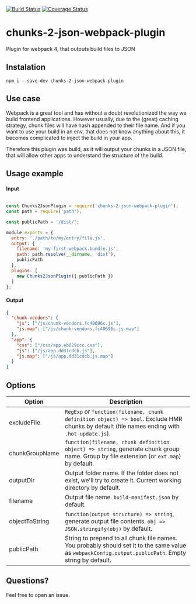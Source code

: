 [![Build Status](https://travis-ci.com/homeday-de/chunks-2-json-webpack-plugin.svg?branch=master)](https://travis-ci.com/homeday-de/chunks-2-json-webpack-plugin) [![Coverage Status](https://coveralls.io/repos/github/homeday-de/chunks-2-json-webpack-plugin/badge.svg?branch=master)](https://coveralls.io/github/homeday-de/chunks-2-json-webpack-plugin?branch=master)

# chunks-2-json-webpack-plugin
Plugin for webpack 4, that outputs build files to JSON

## Instalation 

```
npm i --save-dev chunks-2-json-webpack-plugin
```

## Use case

Webpack is a great tool and has without a doubt revolutionized the way we build frontend applications. However usually, due to the (great) caching strategy, chunk files will have hash appended to their file name. And if you want to use your build in an env, that does not know 
anything about this, it becomes complicated to inject the build in your app.

Therefore this plugin was build, as it will output your chunks in a JSON file, that will 
allow other apps to understand the structure of the build. 


## Usage example

#### Input

```javascript

const Chunks2JsonPlugin = require('chunks-2-json-webpack-plugin');
const path = require('path');

const publicPath = '/dist/';

module.exports = {
  entry: './path/to/my/entry/file.js',
  output: {
    filename: 'my-first-webpack.bundle.js',
    path: path.resolve(__dirname, 'dist'),
    publicPath
  },
  plugins: [
    new Chunks2JsonPlugin({ publicPath })
  ]
};

```

#### Output

```JSON
{
  "chunk-vendors": {
    "js": ["/js/chunk-vendors.fc40696c.js"],
    "js.map": ["/js/chunk-vendors.fc40696c.js.map"]
  },
  "app": {
    "css": ["/css/app.eb829ccc.css"],
    "js": ["/js/app.dd31cdcb.js"],
    "js.map": ["/js/app.dd31cdcb.js.map"]
  }
}
```

## Options

| Option | Description |
| ------------- |-------------|
| excludeFile | `RegExp` or `function(filename, chunk definition object) => bool`. Exclude HMR chunks by default (file names ending with `.hot-update.js`). |
| chunkGroupName | `function(filename, chunk definition object) => string`, generate chunk group name. Group by file extension (or `ext.map`) by default. |
| outputDir | Output folder name. If the folder does not exist, we'll try to create it. Current working directory by default.  |
| filename | Output file name. `build-manifest.json` by default. |
| objectToString | `function(output structure) => string`, generate output file contents. `obj => JSON.stringify(obj)` by default. |
| publicPath | String to prepend to all chunk file names. You probably should set it to the same value as `webpackConfig.output.publicPath`. Empty string by default. |

## Questions? 

Feel free to open an issue. 